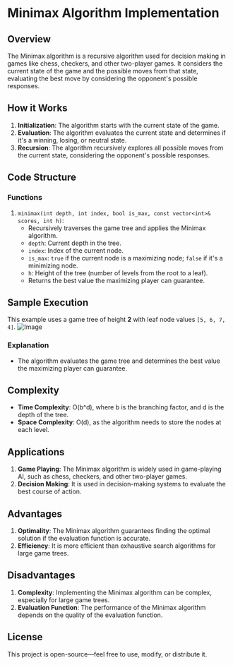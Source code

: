 # Minimax Algorithm Implementation

## Overview

The Minimax algorithm is a recursive algorithm used for decision making in games like chess, checkers, and other two-player games. It considers the current state of the game and the possible moves from that state, evaluating the best move by considering the opponent's possible responses.

## How it Works

1.  **Initialization**: The algorithm starts with the current state of the game.
2.  **Evaluation**: The algorithm evaluates the current state and determines if it's a winning, losing, or neutral state.
3.  **Recursion**: The algorithm recursively explores all possible moves from the current state, considering the opponent's possible responses.

## Code Structure

### Functions

1.  `minimax(int depth, int index, bool is_max, const vector<int>& scores, int h)`:
    *   Recursively traverses the game tree and applies the Minimax algorithm.
    *   `depth`: Current depth in the tree.
    *   `index`: Index of the current node.
    *   `is_max`: `true` if the current node is a maximizing node; `false` if it's a minimizing node.
    *   `h`: Height of the tree (number of levels from the root to a leaf).
    *   Returns the best value the maximizing player can guarantee.


## Sample Execution

This example uses a game tree of height **2** with leaf node values `[5, 6, 7, 4]`.
![Image](https://github.com/user-attachments/assets/a54d6747-5201-460b-a7a4-4258830bbcbd)
### Explanation

*   The algorithm evaluates the game tree and determines the best value the maximizing player can guarantee.

## Complexity

*   **Time Complexity**: O(b^d), where b is the branching factor, and d is the depth of the tree.
*   **Space Complexity**: O(d), as the algorithm needs to store the nodes at each level.

## Applications

1.  **Game Playing**: The Minimax algorithm is widely used in game-playing AI, such as chess, checkers, and other two-player games.
2.  **Decision Making**: It is used in decision-making systems to evaluate the best course of action.

## Advantages

1.  **Optimality**: The Minimax algorithm guarantees finding the optimal solution if the evaluation function is accurate.
2.  **Efficiency**: It is more efficient than exhaustive search algorithms for large game trees.

## Disadvantages

1.  **Complexity**: Implementing the Minimax algorithm can be complex, especially for large game trees.
2.  **Evaluation Function**: The performance of the Minimax algorithm depends on the quality of the evaluation function.

## License

This project is open-source—feel free to use, modify, or distribute it.
